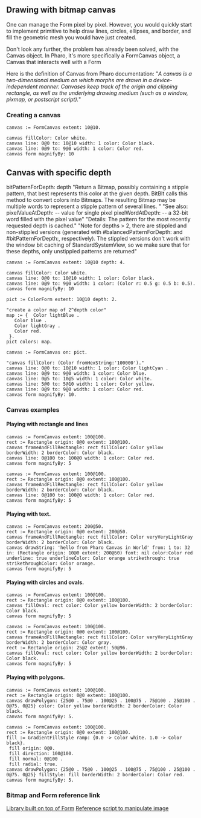 ## Drawing with bitmap canvas

One can manage the Form pixel by pixel. However, you would quickly start to implement primitive to help draw lines, circles, ellipses, and border, and fill the geometric mesh you would have just created.

Don't look any further, the problem has already been solved, with the Canvas object. In Pharo, it's more specifically a FormCanvas object, a Canvas that interacts well  with a Form

Here is the definition of Canvas from Pharo documentation:
"*A canvas is a two-dimensional medium on which morphs are drawn in a device-independent manner. Canvases keep track of the origin and clipping rectangle, as well as the underlying drawing medium (such as a window, pixmap, or postscript script).*"

### Creating a canvas

```smalltalk
canvas := FormCanvas extent: 10@10.

canvas fillColor: Color white.
canvas line: 0@0 to: 10@10 width: 1 color: Color black.
canvas line: 0@9 to: 9@0 width: 1 color: Color red.
canvas form magnifyBy: 10
```

## Canvas with specific depth

bitPatternForDepth: depth
 "Return a Bitmap, possibly containing a stipple pattern, that best represents this color at the given depth. BitBlt calls this method to convert colors into Bitmaps. The resulting Bitmap may be multiple words to represent a stipple pattern of several lines.  "
 "See also: pixelValueAtDepth: -- value for single pixel
    pixelWordAtDepth: -- a 32-bit word filled with the pixel value"
 "Details: The pattern for the most recently requested depth is cached."
 "Note for depths > 2, there are stippled and non-stippled versions (generated with #balancedPatternForDepth: and #bitPatternForDepth:, respectively). The stippled versions don't work with the window bit caching of StandardSystemView, so we make sure that for these depths, only unstippled patterns are returned"

```smalltalk
canvas := FormCanvas extent: 10@10 depth: 4.

canvas fillColor: Color white.
canvas line: 0@0 to: 10@10 width: 1 color: Color black.
canvas line: 0@9 to: 9@0 width: 1 color: (Color r: 0.5 g: 0.5 b: 0.5).
canvas form magnifyBy: 10
```

```smalltalk
pict := ColorForm extent: 10@10 depth: 2.

"create a color map of 2^depth color"
map := {  Color lightBlue .
   Color blue .
   Color lightGray .
   Color red.
 }.
pict colors: map.

canvas := FormCanvas on: pict.

"canvas fillColor: (Color fromHexString:'100000')."
canvas line: 0@0 to: 10@10 width: 1 color: Color lightCyan .
canvas line: 0@9 to: 9@0 width: 1 color: Color blue.
canvas line: 0@5 to: 10@5 width: 1 color: Color white.
canvas line: 5@0 to: 5@10 width: 1 color: Color yellow.
canvas line: 0@9 to: 9@0 width: 1 color: Color red.
canvas form magnifyBy: 10.
```

### Canvas examples

#### Playing with rectangle and lines

```smalltalk
canvas := FormCanvas extent: 100@100.
rect := Rectangle origin: 0@0 extent: 100@100.
canvas frameAndFillRectangle: rect fillColor: Color yellow borderWidth: 2 borderColor: Color black.
canvas line: 0@100 to: 100@0 width: 1 color: Color red.
canvas form magnifyBy: 5
```

```smalltalk
canvas := FormCanvas extent: 100@100.
rect := Rectangle origin: 0@0 extent: 100@100.
canvas frameAndFillRectangle: rect fillColor: Color yellow borderWidth: 2 borderColor: Color black.
canvas line: 0@100 to: 100@0 width: 1 color: Color red.
canvas form magnifyBy: 5
```

#### Playing with text.

```smalltalk
canvas := FormCanvas extent: 200@50.
rect := Rectangle origin: 0@0 extent: 200@50.
canvas frameAndFillRectangle: rect fillColor: Color veryVeryLightGray borderWidth: 2 borderColor: Color black.
canvas drawString: 'hello from Pharo Canvas in World' from: 1 to: 32 in: (Rectangle origin: 10@0 extent: 200@50) font: nil color:Color red underline: true underlineColor: Color orange strikethrough: true strikethroughColor: Color orange.
canvas form magnifyBy: 5
```

#### Playing with circles and ovals.

```smalltalk
canvas := FormCanvas extent: 100@100.
rect := Rectangle origin: 0@0 extent: 100@100.
canvas fillOval: rect color: Color yellow borderWidth: 2 borderColor: Color black.
canvas form magnifyBy: 5
```

```smalltalk
canvas := FormCanvas extent: 100@100.
rect := Rectangle origin: 0@0 extent: 100@100.
canvas frameAndFillRectangle: rect fillColor: Color veryVeryLightGray borderWidth: 2 borderColor: Color gray.
rect := Rectangle origin: 25@2 extent: 50@96.
canvas fillOval: rect color: Color yellow borderWidth: 2 borderColor: Color black.
canvas form magnifyBy: 5
```

#### Playing with polygons.

```smalltalk
canvas := FormCanvas extent: 100@100.
rect := Rectangle origin: 0@0 extent: 100@100.
canvas drawPolygon: {25@0 . 75@0 . 100@25 . 100@75 . 75@100 . 25@100 . 0@75. 0@25} color: Color yellow borderWidth: 2 borderColor: Color black.
canvas form magnifyBy: 5.
```

```smalltalk
canvas := FormCanvas extent: 100@100.
rect := Rectangle origin: 0@0 extent: 100@100.
fill := GradientFillStyle ramp: {0.0 -> Color white. 1.0 -> Color black}.
 fill origin: 0@0.
 fill direction: 100@100.
 fill normal: 0@100 .
 fill radial: true.
canvas drawPolygon: {25@0 . 75@0 . 100@25 . 100@75 . 75@100 . 25@100 . 0@75. 0@25} fillStyle: fill borderWidth: 2 borderColor: Color red.
canvas form magnifyBy: 5.
```




### Bitmap and Form reference link

[Library built on top of Form](https://github.com/pablo1n7/ImageForm)
[Reference](http://paulbourke.net/dataformats/bitmaps/)
[script to manipulate image](https://80738163270632.blogspot.com/2018/10/pharo-script-of-day-proto-proto-image.html)
